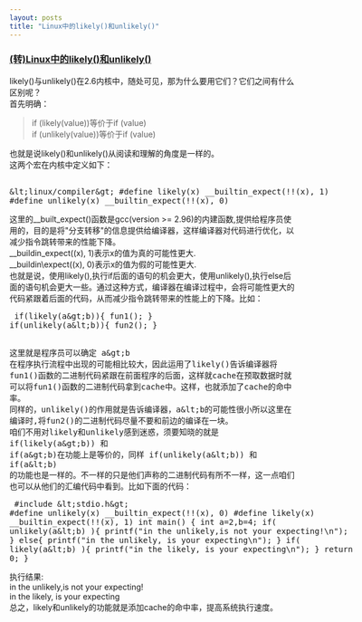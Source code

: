```yaml
---
layout: posts
title: "Linux中的likely()和unlikely()"
---
```


### [(转)Linux中的likely()和unlikely()](http://blog.chinaunix.net/uid-25409479-id-158584.html)
likely()与unlikely()在2.6内核中，随处可见，那为什么要用它们？它们之间有什么区别呢？<br>
首先明确：
>if (likely(value))等价于if (value)<br>
>if (unlikely(value))等价于if (value)

也就是说likely()和unlikely()从阅读和理解的角度是一样的。<br>
这两个宏在内核中定义如下：
<xmp class="prettyprint linenums">
<linux/compiler>
#define likely(x) __builtin_expect(!!(x), 1)
#define unlikely(x) __builtin_expect(!!(x), 0)
</xmp>
这里的\_\_built\_expect()函数是gcc(version >= 2.96)的内建函数,提供给程序员使用的，目的是将"分支转移"的信息提供给编译器，这样编译器对代码进行优化，以减少指令跳转带来的性能下降。<br>
\_\_buildin\_expect((x), 1)表示x的值为真的可能性更大.<br>
\_\_buildin\expect((x), 0)表示x的值为假的可能性更大.<br>
也就是说，使用likely(),执行if后面的语句的机会更大，使用unlikely(),执行else后面的语句机会更大一些。通过这种方式，编译器在编译过程中，会将可能性更大的代码紧跟着后面的代码，从而减少指令跳转带来的性能上的下降。比如：
<xmp class="prettyprint linenums">
if(likely(a>b)){
	fun1();
}
if(unlikely(a<b)){
	fun2();
}
</xmp>
<xmp style="white-space: pre-wrap; word-wrap: break-word; font-size: 14px;">
这里就是程序员可以确定 a>b 在程序执行流程中出现的可能相比较大，因此运用了likely()告诉编译器将fun1()函数的二进制代码紧跟在前面程序的后面，这样就cache在预取数据时就可以将fun1()函数的二进制代码拿到cache中。这样，也就添加了cache的命中率。
同样的，unlikely()的作用就是告诉编译器，a<b的可能性很小所以这里在编译时,将fun2()的二进制代码尽量不要和前边的编译在一块。
咱们不用对likely和unlikely感到迷惑，须要知晓的就是 if(likely(a>b)) 和 if(a>b)在功能上是等价的，同样 if(unlikely(a<b)) 和 if(a<b) 的功能也是一样的。不一样的只是他们声称的二进制代码有所不一样，这一点咱们也可以从他们的汇编代码中看到。比如下面的代码：
</xmp>
<xmp class="prettyprint linenums">
#include <stdio.h>
#define unlikely(x) __builtin_expect(!!(x), 0)
#define likely(x) __builtin_expect(!!(x), 1)
int main()
{
	int a=2,b=4;
	if( unlikely(a<b) ){
		printf("in the unlikely,is not your expecting!\n");
	} 
	else{
		printf("in the unlikely, is your expecting\n");
	}
	if( likely(a<b) ){
		printf("in the likely, is your expecting\n");
	}
	return 0;
}
</xmp>
执行结果:<br>
in the unlikely,is not your expecting!<br>
in the likely, is your expecting<br>
总之，likely和unlikely的功能就是添加cache的命中率，提高系统执行速度。<br>